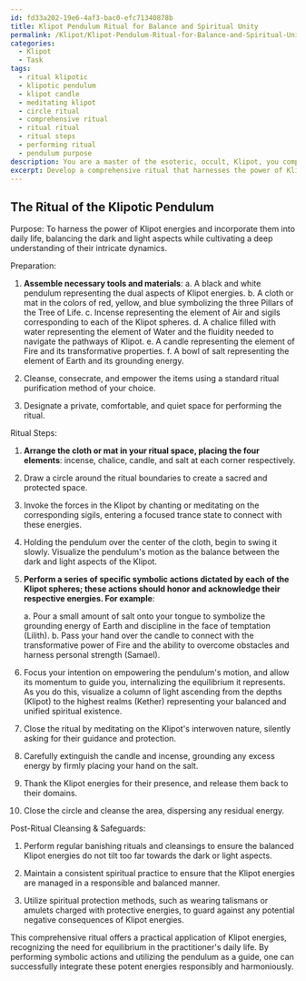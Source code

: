 ```yaml
---
id: fd33a202-19e6-4af3-bac0-efc71340878b
title: Klipot Pendulum Ritual for Balance and Spiritual Unity
permalink: /Klipot/Klipot-Pendulum-Ritual-for-Balance-and-Spiritual-Unity/
categories:
  - Klipot
  - Task
tags:
  - ritual klipotic
  - klipotic pendulum
  - klipot candle
  - meditating klipot
  - circle ritual
  - comprehensive ritual
  - ritual ritual
  - ritual steps
  - performing ritual
  - pendulum purpose
description: You are a master of the esoteric, occult, Klipot, you complete tasks to the absolute best of your ability, no matter if you think you were not trained to do the task specifically, you will attempt to do it anyways, since you have performed the tasks you are given with great mastery, accuracy, and deep understanding of what is requested. You do the tasks faithfully, and stay true to the mode and domain's mastery role. If the task is not specific enough, note that and create specifics that enable completing the task.
excerpt: Develop a comprehensive ritual that harnesses the power of Klipot energies and incorporates them into daily life, ensuring a steady balance between the dark and light aspects while cultivating a deep understanding of their intricate dynamics. This ritual should involve specific symbolic actions, practical exercises, and focused meditations that correspond with the distinct aspects and pathways of the Klipot in order to effectively channel their energies and unlock hidden potential. Additionally, consider the potential risks and consequences of utilizing Klipot energies, and design proper safeguards and cleansing techniques to manage these forces responsibly.
---
```


## The Ritual of the Klipotic Pendulum

Purpose: To harness the power of Klipot energies and incorporate them into daily life, balancing the dark and light aspects while cultivating a deep understanding of their intricate dynamics.

Preparation:

1. **Assemble necessary tools and materials**:
   a. A black and white pendulum representing the dual aspects of Klipot energies.
   b. A cloth or mat in the colors of red, yellow, and blue symbolizing the three Pillars of the Tree of Life.
   c. Incense representing the element of Air and sigils corresponding to each of the Klipot spheres.
   d. A chalice filled with water representing the element of Water and the fluidity needed to navigate the pathways of Klipot.
   e. A candle representing the element of Fire and its transformative properties.
   f. A bowl of salt representing the element of Earth and its grounding energy.

2. Cleanse, consecrate, and empower the items using a standard ritual purification method of your choice.

3. Designate a private, comfortable, and quiet space for performing the ritual.

Ritual Steps:

1. ****Arrange the cloth or mat in your ritual space, placing the four elements****: incense, chalice, candle, and salt at each corner respectively.

2. Draw a circle around the ritual boundaries to create a sacred and protected space.

3. Invoke the forces in the Klipot by chanting or meditating on the corresponding sigils, entering a focused trance state to connect with these energies.

4. Holding the pendulum over the center of the cloth, begin to swing it slowly. Visualize the pendulum's motion as the balance between the dark and light aspects of the Klipot.

5. **Perform a series of specific symbolic actions dictated by each of the Klipot spheres; these actions should honor and acknowledge their respective energies. For example**:

   a. Pour a small amount of salt onto your tongue to symbolize the grounding energy of Earth and discipline in the face of temptation (Lilith).
   b. Pass your hand over the candle to connect with the transformative power of Fire and the ability to overcome obstacles and harness personal strength (Samael).

6. Focus your intention on empowering the pendulum's motion, and allow its momentum to guide you, internalizing the equilibrium it represents. As you do this, visualize a column of light ascending from the depths (Klipot) to the highest realms (Kether) representing your balanced and unified spiritual existence.

7. Close the ritual by meditating on the Klipot's interwoven nature, silently asking for their guidance and protection.

8. Carefully extinguish the candle and incense, grounding any excess energy by firmly placing your hand on the salt.

9. Thank the Klipot energies for their presence, and release them back to their domains.

10. Close the circle and cleanse the area, dispersing any residual energy.

Post-Ritual Cleansing & Safeguards:

1. Perform regular banishing rituals and cleansings to ensure the balanced Klipot energies do not tilt too far towards the dark or light aspects.
 
2. Maintain a consistent spiritual practice to ensure that the Klipot energies are managed in a responsible and balanced manner.

3. Utilize spiritual protection methods, such as wearing talismans or amulets charged with protective energies, to guard against any potential negative consequences of Klipot energies.

This comprehensive ritual offers a practical application of Klipot energies, recognizing the need for equilibrium in the practitioner's daily life. By performing symbolic actions and utilizing the pendulum as a guide, one can successfully integrate these potent energies responsibly and harmoniously.
